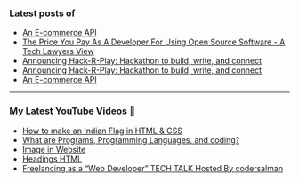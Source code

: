 ### Latest posts of 
<!-- BLOG-POST-LIST:START -->
- [An E-commerce API](https://blog.codersalman.live/an-e-commerce-api-1)
- [The Price You Pay As A Developer For Using Open Source Software - A Tech Lawyers View](https://blog.codersalman.live/the-price-you-pay-as-a-developer-for-using-open-source-software-a-tech-lawyers-view-1)
- [Announcing Hack-R-Play: Hackathon to build, write, and connect](https://blog.codersalman.live/announcing-hack-r-play-hackathon-to-build-write-and-connect-1)
- [Announcing Hack-R-Play: Hackathon to build, write, and connect](https://blog.codersalman.live/announcing-hack-r-play-hackathon-to-build-write-and-connect-1)
- [An E-commerce API](https://blog.codersalman.live/an-e-commerce-api-1)
<!-- BLOG-POST-LIST:END -->

<hr>

### My Latest YouTube Videos 🌱
<!-- YOUTUBE:START -->
- [How to make an Indian Flag in HTML &amp; CSS ](https://www.youtube.com/watch?v=5IxQYP8xTIE)
- [What are  Programs, Programming Languages, and coding? ](https://www.youtube.com/watch?v=9_b_2HpqasE)
- [Image in Website ](https://www.youtube.com/watch?v=g2bmNTShT-Q)
- [Headings HTML ](https://www.youtube.com/watch?v=YCgJBxAvboA)
- [Freelancing as a “Web Developer”   TECH TALK  Hosted By codersalman ](https://www.youtube.com/watch?v=K0W59SFiIHg)
<!-- YOUTUBE:END -->
